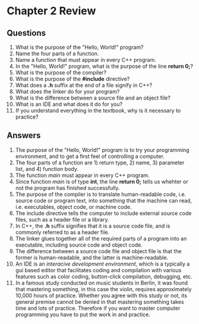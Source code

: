 Chapter 2 Review
================

## Questions

1) What is the purpose of the "Hello, World!" program?
2) Name the four parts of a function.
3) Name a function that must appear in every C++ program.
4) In the "Hello, World!" program, what is the purpose of the line **return 0;**?
5) What is the purpose of the compiler?
6) What is the purpose of the **#include** directive?
7) What does a **.h** suffix at the end of a file signify in C++?
8) What does the linker do for your program?
9) What is the difference between a source file and an object file?
10) What is an IDE and what does it do for you?
11) If you understand everything in the textbook, why is it necessary to practice?


## Answers

1) The purpose of the "Hello, World!" program is to try your programming environment, and to get a first feel of controlling a computer.
2) The four parts of a function are 1) return type, 2) name, 3) parameter list, and 4) function body.
3) The function _main_ must appear in every C++ program.
4) Since function _main_ is of type **int**, the line **return 0;** tells us whehter or not the program has finished successfully.
5) The purpose of the compiler is to translate human-readable code, i.e. source code or program text,  into something that the machine can read, i.e. executables, object code, or machine code.
6) The include directive tells the computer to include external source code files, such as a header file or a library.
7) In C++, the **.h** suffix signifies that it is a source code file, and is commonly referred to as a header file.
8) The linker glues together all of the required parts of a program into an executable, including source code and object code.
9) The difference between a source code file and object file is that the former is human-readable, and the latter is machine-readable.
10) An IDE is an _interacive development environment_, which is a typically a gui based editor that facilitates coding and compilation with various features such as color coding, button-click compilation, debugging, etc.
11) In a famous study conducted on music students in Berlin, it was found that mastering something, in this case the violin, requires approximately 10,000 hours of practice. Whether you agree with this study or not, its general premise cannot be denied in that mastering something takes time and lots of practice. Therefore if you want to master computer programming you have to put the work in and practice.
